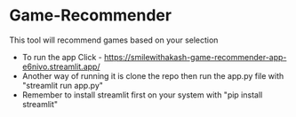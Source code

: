 # Game-Recommender
This tool will recommend games based on your selection


- To run the app Click - https://smilewithakash-game-recommender-app-e6nivo.streamlit.app/
- Another way of running it is clone the repo then run the app.py file with "streamlit run app.py"
- Remember to install streamlit first on your system with "pip install streamlit"
